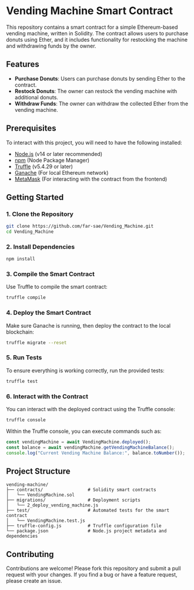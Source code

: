 
# Vending Machine Smart Contract

This repository contains a smart contract for a simple Ethereum-based vending machine, written in Solidity. The contract allows users to purchase donuts using Ether, and it includes functionality for restocking the machine and withdrawing funds by the owner.

## Features

- **Purchase Donuts**: Users can purchase donuts by sending Ether to the contract.
- **Restock Donuts**: The owner can restock the vending machine with additional donuts.
- **Withdraw Funds**: The owner can withdraw the collected Ether from the vending machine.

## Prerequisites

To interact with this project, you will need to have the following installed:

- [Node.js](https://nodejs.org/) (v14 or later recommended)
- [npm](https://www.npmjs.com/) (Node Package Manager)
- [Truffle](https://www.trufflesuite.com/truffle) (v5.4.29 or later)
- [Ganache](https://www.trufflesuite.com/ganache) (For local Ethereum network)
- [MetaMask](https://metamask.io/) (For interacting with the contract from the frontend)

## Getting Started

### 1. Clone the Repository

```sh
git clone https://github.com/far-sae/Vending_Machine.git
cd Vending_Machine
```

### 2. Install Dependencies

```sh
npm install
```

### 3. Compile the Smart Contract

Use Truffle to compile the smart contract:

```sh
truffle compile
```

### 4. Deploy the Smart Contract

Make sure Ganache is running, then deploy the contract to the local blockchain:

```sh
truffle migrate --reset
```

### 5. Run Tests

To ensure everything is working correctly, run the provided tests:

```sh
truffle test
```

### 6. Interact with the Contract

You can interact with the deployed contract using the Truffle console:

```sh
truffle console
```

Within the Truffle console, you can execute commands such as:

```javascript
const vendingMachine = await VendingMachine.deployed();
const balance = await vendingMachine.getVendingMachineBalance();
console.log("Current Vending Machine Balance:", balance.toNumber());
```

## Project Structure

```
vending-machine/
├── contracts/                 # Solidity smart contracts
│   └── VendingMachine.sol
├── migrations/                # Deployment scripts
│   └── 2_deploy_vending_machine.js
├── test/                      # Automated tests for the smart contract
│   └── VendingMachine.test.js
├── truffle-config.js          # Truffle configuration file
└── package.json               # Node.js project metadata and dependencies
```

## Contributing

Contributions are welcome! Please fork this repository and submit a pull request with your changes. If you find a bug or have a feature request, please create an issue.

